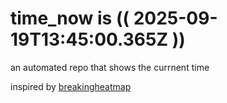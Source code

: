 # time_now is (( 2025-09-19T13:45:00.365Z ))

an automated repo that shows the currnent time

inspired by [breakingheatmap](https://github.com/breakingheatmap/breakingheatmap)